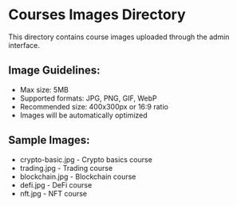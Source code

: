 # Courses Images Directory

This directory contains course images uploaded through the admin interface.

## Image Guidelines:
- Max size: 5MB
- Supported formats: JPG, PNG, GIF, WebP
- Recommended size: 400x300px or 16:9 ratio
- Images will be automatically optimized

## Sample Images:
- crypto-basic.jpg - Crypto basics course
- trading.jpg - Trading course  
- blockchain.jpg - Blockchain course
- defi.jpg - DeFi course
- nft.jpg - NFT course